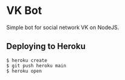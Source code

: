 # VK Bot
Simple bot for social network VK on NodeJS.
## Deploying to Heroku

```
$ heroku create
$ git push heroku main
$ heroku open
```
